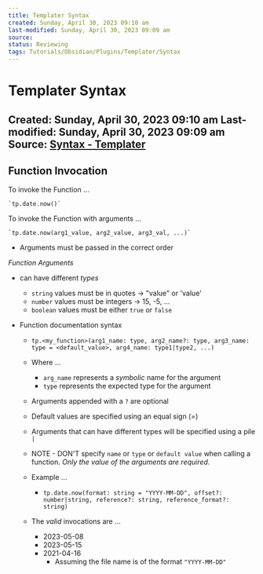 ```yaml
---
title: Templater Syntax
created: Sunday, April 30, 2023 09:10 am
last-modified: Sunday, April 30, 2023 09:09 am
source: 
status: Reviewing
tags: Tutorials/Obsidian/Plugins/Templater/Syntax
---
```


# Templater Syntax
Created: Sunday, April 30, 2023 09:10 am
Last-modified: Sunday, April 30, 2023 09:09 am
Source: [Syntax - Templater](https://silentvoid13.github.io/Templater/syntax.html)
---

## Function Invocation

To invoke the Function ...

	`tp.date.now()`

To invoke the Function with arguments ...

	`tp.date.now(arg1_value, arg2_value, arg3_val, ...)`

* Arguments must be passed in the correct order

*Function Arguments*

* can have different *types*
	* `string` values must be in quotes -> "value" or 'value'
	* `number` values must be integers -> 15, -5, ...
	* `boolean` values must be either `true` or `false`

* Function documentation syntax
	* `tp.<my_function>(arg1_name: type, arg2_name?: type, arg3_name: type = <default_value>, arg4_name: type1|type2, ...)`
	* Where ...
		* `arg_name` represents a *symbolic* name for the argument
		* `type` represents the expected type for the argument
	* Arguments appended with a `?` are optional
	* Default values are specified using an equal sign (=)
	* Arguments that can have different types will be specified using a pile `|`
	
	* NOTE - DON'T specify `name` or `type` or `default value` when calling a function.  *Only the value of the arguments are required.*

	* Example ...
		* `tp.date.now(format: string = "YYYY-MM-DD", offset?: number|string, reference?: string, reference_format?: string)`

	* The *valid* invocations are ...
		* 2023-05-08
		* 2023-05-15
		* 2021-04-16
			* Assuming the file name is of the format `"YYYY-MM-DD"`







